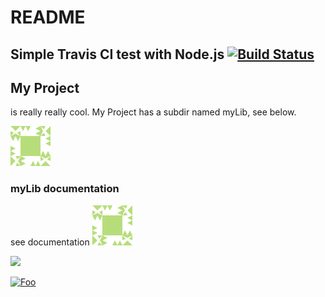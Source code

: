 # README

## Simple Travis CI test with Node.js [![Build Status](https://travis-ci.org/mgemard/travis-test.svg?branch=master)](https://travis-ci.org/mgemard/travis-test)

## My Project

is really really cool. My Project has a subdir named myLib, see below.



![test](.gitbook/assets/e88b8610975407be5186aa3bd55a453c.png)

### myLib documentation

see documentation [![test](.gitbook/assets/e88b8610975407be5186aa3bd55a453c.png)](https://github.com/mgemard/travis-test/tree/1fc5530cb628ca44eeaf839d6248ba5a22ca2a14/myLib/README.md)

[<img src="http://www.google.com.au/images/nav_logo7.png">](http://google.com.au/)

[![Foo](http://www.google.com.au/images/nav_logo7.png)](http://google.com.au/)
